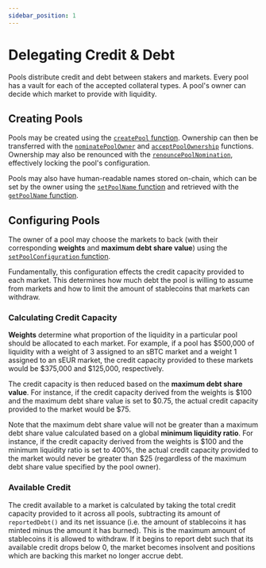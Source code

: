 ```yaml
---
sidebar_position: 1
---
```


# Delegating Credit & Debt

Pools distribute credit and debt between stakers and markets. Every pool has a vault for each of the accepted collateral types. A pool's owner can decide which market to provide with liquidity.

## Creating Pools

Pools may be created using the [`createPool` function](/protocol/technical-reference/smart-contracts#createpool). Ownership can then be transferred with the [`nominatePoolOwner`](/protocol/technical-reference/smart-contracts#nominatepoolowner) and [`acceptPoolOwnership`](/protocol/technical-reference/smart-contracts#acceptpoolownership) functions. Ownership may also be renounced with the [`renouncePoolNomination`](/protocol/technical-reference/smart-contracts#renouncepoolnomination), effectively locking the pool's configuration.

Pools may also have human-readable names stored on-chain, which can be set by the owner using the [`setPoolName` function](/protocol/technical-reference/smart-contracts#setpoolname) and retrieved with the [`getPoolName` function](/protocol/technical-reference/smart-contracts#getpoolname).

## Configuring Pools

The owner of a pool may choose the markets to back (with their corresponding **weights** and **maximum debt share value**) using the [`setPoolConfiguration` function](/protocol/technical-reference/smart-contracts#setpoolconfiguration).

Fundamentally, this configuration effects the credit capacity provided to each market. This determines how much debt the pool is willing to assume from markets and how to limit the amount of stablecoins that markets can withdraw.

### Calculating Credit Capacity

**Weights** determine what proportion of the liquidity in a particular pool should be allocated to each market. For example, if a pool has $500,000 of liquidity with a weight of 3 assigned to an sBTC market and a weight 1 assigned to an sEUR market, the credit capacity provided to these markets would be $375,000 and $125,000, respectively.

The credit capacity is then reduced based on the **maximum debt share value**. For instance, if the credit capacity derived from the weights is $100 and the maximum debt share value is set to $0.75, the actual credit capacity provided to the market would be $75.

Note that the maximum debt share value will not be greater than a maximum debt share value calculated based on a global **minimum liquidity ratio**. For instance, if the credit capacity derived from the weights is $100 and the minimum liquidity ratio is set to 400%, the actual credit capacity provided to the market would never be greater than $25 (regardless of the maximum debt share value specified by the pool owner).

### Available Credit

The credit available to a market is calculated by taking the total credit capacity provided to it across all pools, subtracting its amount of `reportedDebt()` and its net issuance (i.e. the amount of stablecoins it has minted minus the amount it has burned). This is the maximum amount of stablecoins it is allowed to withdraw. If it begins to report debt such that its available credit drops below 0, the market becomes insolvent and positions which are backing this market no longer accrue debt.
